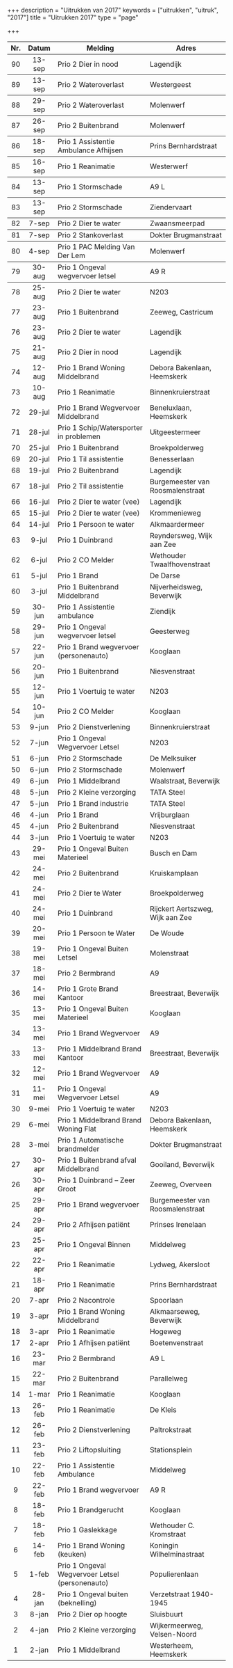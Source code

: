 +++
description = "Uitrukken van 2017"
keywords = ["uitrukken", "uitruk", "2017"]
title = "Uitrukken 2017"
type = "page"

+++
<table class="table">
<thead class="thead-inverse">
<tr>
<th align="center">Nr.</th>
<th align="center">Datum</th>
<th>Melding</th>
<th>Adres</th>
</tr>
</thead>

<tbody>
<tr>
<td align="center">90</td>
<td align="center">13-sep</td>
<td>Prio 2 Dier in nood</td>
<td>Lagendijk</td>
</tr>

<tbody>
<tr>
<td align="center">89</td>
<td align="center">13-sep</td>
<td>Prio 2 Wateroverlast</td>
<td>Westergeest</td>
</tr>

<tbody>
<tr>
<td align="center">88</td>
<td align="center">29-sep</td>
<td>Prio 2 Wateroverlast</td>
<td>Molenwerf</td>
</tr>

<tbody>
<tr>
<td align="center">87</td>
<td align="center">26-sep</td>
<td>Prio 2 Buitenbrand</td>
<td>Molenwerf</td>
</tr>

<tbody>
<tr>
<td align="center">86</td>
<td align="center">18-sep</td>
<td>Prio 1 Assistentie Ambulance Afhijsen</td>
<td>Prins Bernhardstraat</td>
</tr>

<tbody>
<tr>
<td align="center">85</td>
<td align="center">16-sep</td>
<td>Prio 1 Reanimatie</td>
<td>Westerwerf</td>
</tr>

<tbody>
<tr>
<td align="center">84</td>
<td align="center">13-sep</td>
<td>Prio 1 Stormschade</td>
<td>A9 L</td>
</tr>

<tbody>
<tr>
<td align="center">83</td>
<td align="center">13-sep</td>
<td>Prio 2 Stormschade</td>
<td>Ziendervaart</td>
</tr>

<tbody>
<tr>
<td align="center">82</td>
<td align="center">7-sep</td>
<td>Prio 2 Dier te water</td>
<td>Zwaansmeerpad</td>
</tr>

<tbody>
<tr>
<td align="center">81</td>
<td align="center">7-sep</td>
<td>Prio 2 Stankoverlast</td>
<td>Dokter Brugmanstraat</td>
</tr>

<tbody>
<tr>
<td align="center">80</td>
<td align="center">4-sep</td>
<td>Prio 1 PAC Melding Van Der Lem</td>
<td>Molenwerf</td>
</tr>

<tbody>
<tr>
<td align="center">79</td>
<td align="center">30-aug</td>
<td>Prio 1 Ongeval wegvervoer letsel</td>
<td>A9 R</td>
</tr>

<tbody>
<tr>
<td align="center">78</td>
<td align="center">25-aug</td>
<td>Prio 2 Dier te water</td>
<td>N203</td>
</tr>

<tr>
<td align="center">77</td>
<td align="center">23-aug</td>
<td>Prio 1 Buitenbrand</td>
<td>Zeeweg, Castricum</td>
</tr>

<tr>
<td align="center">76</td>
<td align="center">23-aug</td>
<td>Prio 2 Dier te water</td>
<td>Lagendijk</td>
</tr>

<tr>
<td align="center">75</td>
<td align="center">21-aug</td>
<td>Prio 2 Dier in nood</td>
<td>Lagendijk</td>
</tr>

<tr>
<td align="center">74</td>
<td align="center">12-aug</td>
<td>Prio 1 Brand Woning Middelbrand</td>
<td>Debora Bakenlaan, Heemskerk</td>
</tr>

<tr>
<td align="center">73</td>
<td align="center">10-aug</td>
<td>Prio 1 Reanimatie</td>
<td>Binnenkruierstraat</td>
</tr>

<tr>
<td align="center">72</td>
<td align="center">29-jul</td>
<td>Prio 1 Brand Wegvervoer Middelbrand</td>
<td>Beneluxlaan, Heemskerk</td>
</tr>

<tr>
<td align="center">71</td>
<td align="center">28-jul</td>
<td>Prio 1 Schip/Watersporter in problemen</td>
<td>Uitgeestermeer</td>
</tr>

<tr>
<td align="center">70</td>
<td align="center">25-jul</td>
<td>Prio 1 Buitenbrand</td>
<td>Broekpolderweg</td>
</tr>

<tr>
<td align="center">69</td>
<td align="center">20-jul</td>
<td>Prio 1 Til assistentie</td>
<td>Benesserlaan</td>
</tr>

<tr>
<td align="center">68</td>
<td align="center">19-jul</td>
<td>Prio 2 Buitenbrand</td>
<td>Lagendijk</td>
</tr>

<tr>
<td align="center">67</td>
<td align="center">18-jul</td>
<td>Prio 2 Til assistentie</td>
<td>Burgemeester van Roosmalenstraat</td>
</tr>

<tr>
<td align="center">66</td>
<td align="center">16-jul</td>
<td>Prio 2 Dier te water (vee)</td>
<td>Lagendijk</td>
</tr>

<tr>
<td align="center">65</td>
<td align="center">15-jul</td>
<td>Prio 2 Dier te water (vee)</td>
<td>Krommenieweg</td>
</tr>

<tr>
<td align="center">64</td>
<td align="center">14-jul</td>
<td>Prio 1 Persoon te water</td>
<td>Alkmaardermeer</td>
</tr>

<tr>
<td align="center">63</td>
<td align="center">9-jul</td>
<td>Prio 1 Duinbrand</td>
<td>Reyndersweg, Wijk aan Zee</td>
</tr>

<tr>
<td align="center">62</td>
<td align="center">6-jul</td>
<td>Prio 2 CO Melder</td>
<td>Wethouder Twaalfhovenstraat</td>
</tr>

<tr>
<td align="center">61</td>
<td align="center">5-jul</td>
<td>Prio 1 Brand</td>
<td>De Darse</td>
</tr>

<tr>
<td align="center">60</td>
<td align="center">3-jul</td>
<td>Prio 1 Buitenbrand Middelbrand</td>
<td>Nijverheidsweg, Beverwijk</td>
</tr>

<tr>
<td align="center">59</td>
<td align="center">30-jun</td>
<td>Prio 1 Assistentie ambulance</td>
<td>Ziendijk</td>
</tr>

<tr>
<td align="center">58</td>
<td align="center">29-jun</td>
<td>Prio 1 Ongeval wegvervoer letsel</td>
<td>Geesterweg</td>
</tr>

<tr>
<td align="center">57</td>
<td align="center">22-jun</td>
<td>Prio 1 Brand wegvervoer (personenauto)</td>
<td>Kooglaan</td>
</tr>

<tr>
<td align="center">56</td>
<td align="center">20-jun</td>
<td>Prio 1 Buitenbrand</td>
<td>Niesvenstraat</td>
</tr>

<tr>
<td align="center">55</td>
<td align="center">12-jun</td>
<td>Prio 1 Voertuig te water</td>
<td>N203</td>
</tr>

<tr>
<td align="center">54</td>
<td align="center">10-jun</td>
<td>Prio 2 CO Melder</td>
<td>Kooglaan</td>
</tr>

<tr>
<td align="center">53</td>
<td align="center">9-jun</td>
<td>Prio 2 Dienstverlening</td>
<td>Binnenkruierstraat</td>
</tr>

<tr>
<td align="center">52</td>
<td align="center">7-jun</td>
<td>Prio 1 Ongeval Wegvervoer Letsel</td>
<td>N203</td>
</tr>

<tr>
<td align="center">51</td>
<td align="center">6-jun</td>
<td>Prio 2 Stormschade</td>
<td>De Melksuiker</td>
</tr>

<tr>
<td align="center">50</td>
<td align="center">6-jun</td>
<td>Prio 2 Stormschade</td>
<td>Molenwerf</td>
</tr>

<tr>
<td align="center">49</td>
<td align="center">6-jun</td>
<td>Prio 1 Middelbrand</td>
<td>Waalstraat, Beverwijk</td>
</tr>

<tr>
<td align="center">48</td>
<td align="center">5-jun</td>
<td>Prio 2 Kleine verzorging</td>
<td>TATA Steel</td>
</tr>

<tr>
<td align="center">47</td>
<td align="center">5-jun</td>
<td>Prio 1 Brand industrie</td>
<td>TATA Steel</td>
</tr>

<tr>
<td align="center">46</td>
<td align="center">4-jun</td>
<td>Prio 1 Brand</td>
<td>Vrijburglaan</td>
</tr>

<tr>
<td align="center">45</td>
<td align="center">4-jun</td>
<td>Prio 2 Buitenbrand</td>
<td>Niesvenstraat</td>
</tr>

<tr>
<td align="center">44</td>
<td align="center">3-jun</td>
<td>Prio 1 Voertuig te water</td>
<td>N203</td>
</tr>

<tr>
<td align="center">43</td>
<td align="center">29-mei</td>
<td>Prio 1 Ongeval Buiten Materieel</td>
<td>Busch en Dam</td>
</tr>

<tr>
<td align="center">42</td>
<td align="center">24-mei</td>
<td>Prio 2 Buitenbrand</td>
<td>Kruiskamplaan</td>
</tr>

<tr>
<td align="center">41</td>
<td align="center">24-mei</td>
<td>Prio 2 Dier te Water</td>
<td>Broekpolderweg</td>
</tr>

<tr>
<td align="center">40</td>
<td align="center">24-mei</td>
<td>Prio 1 Duinbrand</td>
<td>Rijckert Aertszweg, Wijk aan Zee</td>
</tr>

<tr>
<td align="center">39</td>
<td align="center">20-mei</td>
<td>Prio 1 Persoon te Water</td>
<td>De Woude</td>
</tr>

<tr>
<td align="center">38</td>
<td align="center">19-mei</td>
<td>Prio 1 Ongeval Buiten Letsel</td>
<td>Molenstraat</td>
</tr>

<tr>
<td align="center">37</td>
<td align="center">18-mei</td>
<td>Prio 2 Bermbrand</td>
<td>A9</td>
</tr>

<tr>
<td align="center">36</td>
<td align="center">14-mei</td>
<td>Prio 1 Grote Brand Kantoor</td>
<td>Breestraat, Beverwijk</td>
</tr>

<tr>
<td align="center">35</td>
<td align="center">13-mei</td>
<td>Prio 1 Ongeval Buiten Materieel</td>
<td>Kooglaan</td>
</tr>

<tr>
<td align="center">34</td>
<td align="center">13-mei</td>
<td>Prio 1 Brand Wegvervoer</td>
<td>A9</td>
</tr>

<tr>
<td align="center">33</td>
<td align="center">13-mei</td>
<td>Prio 1 Middelbrand Brand Kantoor</td>
<td>Breestraat, Beverwijk</td>
</tr>

<tr>
<td align="center">32</td>
<td align="center">12-mei</td>
<td>Prio 1 Brand Wegvervoer</td>
<td>A9</td>
</tr>

<tr>
<td align="center">31</td>
<td align="center">11-mei</td>
<td>Prio 1 Ongeval Wegvervoer Letsel</td>
<td>A9</td>
</tr>

<tr>
<td align="center">30</td>
<td align="center">9-mei</td>
<td>Prio 1 Voertuig te water</td>
<td>N203</td>
</tr>

<tr>
<td align="center">29</td>
<td align="center">6-mei</td>
<td>Prio 1 Middelbrand Brand Woning Flat</td>
<td>Debora Bakenlaan, Heemskerk</td>
</tr>

<tr>
<td align="center">28</td>
<td align="center">3-mei</td>
<td>Prio 1 Automatische brandmelder</td>
<td>Dokter Brugmanstraat</td>
</tr>

<tr>
<td align="center">27</td>
<td align="center">30-apr</td>
<td>Prio 1 Buitenbrand afval Middelbrand</td>
<td>Gooiland, Beverwijk</td>
</tr>

<tr>
<td align="center">26</td>
<td align="center">30-apr</td>
<td>Prio 1 Duinbrand – Zeer Groot</td>
<td>Zeeweg, Overveen</td>
</tr>

<tr>
<td align="center">25</td>
<td align="center">29-apr</td>
<td>Prio 1 Brand wegvervoer</td>
<td>Burgemeester van Roosmalenstraat</td>
</tr>

<tr>
<td align="center">24</td>
<td align="center">29-apr</td>
<td>Prio 2 Afhijsen patiënt</td>
<td>Prinses Irenelaan</td>
</tr>

<tr>
<td align="center">23</td>
<td align="center">25-apr</td>
<td>Prio 1 Ongeval Binnen</td>
<td>Middelweg</td>
</tr>

<tr>
<td align="center">22</td>
<td align="center">22-apr</td>
<td>Prio 1 Reanimatie</td>
<td>Lydweg, Akersloot</td>
</tr>

<tr>
<td align="center">21</td>
<td align="center">18-apr</td>
<td>Prio 1 Reanimatie</td>
<td>Prins Bernhardstraat</td>
</tr>

<tr>
<td align="center">20</td>
<td align="center">7-apr</td>
<td>Prio 2 Nacontrole</td>
<td>Spoorlaan</td>
</tr>

<tr>
<td align="center">19</td>
<td align="center">3-apr</td>
<td>Prio 1 Brand Woning Middelbrand</td>
<td>Alkmaarseweg, Beverwijk</td>
</tr>

<tr>
<td align="center">18</td>
<td align="center">3-apr</td>
<td>Prio 1 Reanimatie</td>
<td>Hogeweg</td>
</tr>

<tr>
<td align="center">17</td>
<td align="center">2-apr</td>
<td>Prio 1 Afhijsen patiënt</td>
<td>Boetenvenstraat</td>
</tr>

<tr>
<td align="center">16</td>
<td align="center">23-mar</td>
<td>Prio 2 Bermbrand</td>
<td>A9 L</td>
</tr>

<tr>
<td align="center">15</td>
<td align="center">22-mar</td>
<td>Prio 2 Buitenbrand</td>
<td>Parallelweg</td>
</tr>

<tr>
<td align="center">14</td>
<td align="center">1-mar</td>
<td>Prio 1 Reanimatie</td>
<td>Kooglaan</td>
</tr>

<tr>
<td align="center">13</td>
<td align="center">26-feb</td>
<td>Prio 1 Reanimatie</td>
<td>De Kleis</td>
</tr>

<tr>
<td align="center">12</td>
<td align="center">26-feb</td>
<td>Prio 2 Dienstverlening</td>
<td>Paltrokstraat</td>
</tr>

<tr>
<td align="center">11</td>
<td align="center">23-feb</td>
<td>Prio 2 Liftopsluiting</td>
<td>Stationsplein</td>
</tr>

<tr>
<td align="center">10</td>
<td align="center">22-feb</td>
<td>Prio 1 Assistentie Ambulance</td>
<td>Middelweg</td>
</tr>

<tr>
<td align="center">9</td>
<td align="center">22-feb</td>
<td>Prio 1 Brand wegvervoer</td>
<td>A9 R</td>
</tr>

<tr>
<td align="center">8</td>
<td align="center">18-feb</td>
<td>Prio 1 Brandgerucht</td>
<td>Kooglaan</td>
</tr>

<tr>
<td align="center">7</td>
<td align="center">18-feb</td>
<td>Prio 1 Gaslekkage</td>
<td>Wethouder C. Kromstraat</td>
</tr>

<tr>
<td align="center">6</td>
<td align="center">14-feb</td>
<td>Prio 1 Brand Woning (keuken)</td>
<td>Koningin Wilhelminastraat</td>
</tr>

<tr>
<td align="center">5</td>
<td align="center">1-feb</td>
<td>Prio 1 Ongeval Wegvervoer Letsel (personenauto)</td>
<td>Populierenlaan</td>
</tr>

<tr>
<td align="center">4</td>
<td align="center">28-jan</td>
<td>Prio 1 Ongeval buiten (beknelling)</td>
<td>Verzetstraat 1940-1945</td>
</tr>

<tr>
<td align="center">3</td>
<td align="center">8-jan</td>
<td>Prio 2 Dier op hoogte</td>
<td>Sluisbuurt</td>
</tr>

<tr>
<td align="center">2</td>
<td align="center">4-jan</td>
<td>Prio 2 Kleine verzorging</td>
<td>Wijkermeerweg, Velsen-Noord</td>
</tr>

<tr>
<td align="center">1</td>
<td align="center">2-jan</td>
<td>Prio 1 Middelbrand</td>
<td>Westerheem, Heemskerk</td>
</tr>
</tbody>
</table>